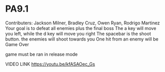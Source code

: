 # PA9.1
Contributers: Jackson Milner, Bradley Cruz, Owen Ryan, Rodrigo Martinez
Your goal is to defeat all enemies plus the final boss
The a key will move you left, while the d key will move you right
The spacebar is the shoot button. the enemies will shoot towards you
One hit from an enemy will be Game Over

game must be ran in release mode

VIDEO LINK
https://youtu.be/kfASAOec_Gs

